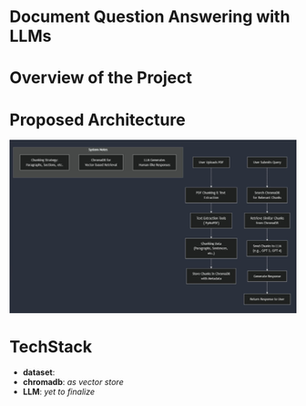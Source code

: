 # Document Question Answering with LLMs


# Overview of the Project


# Proposed Architecture
![Proposed Architecture](https://github.com/Bhandari007/cv_qa/blob/main/assets/arch.jpeg)

# TechStack


* **dataset**:
* **chromadb**: *as vector store*
* **LLM**: *yet to finalize*





